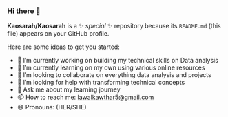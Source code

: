 ### Hi there 👋


**Kaosarah/Kaosarah** is a ✨ _special_ ✨ repository because its `README.md` (this file) appears on your GitHub profile.

Here are some ideas to get you started:

- 🔭 I’m currently working on building my technical skills on Data analysis
- 🌱 I’m currently learning on my own using various online resources
- 👯 I’m looking to collaborate on everything data analysis and projects
- 🤔 I’m looking for help with transforming technical concepts
- 💬 Ask me about my learning journey
- 📫 How to reach me: lawalkawthar5@gmail.com
- 😄 Pronouns: (HER/SHE)

